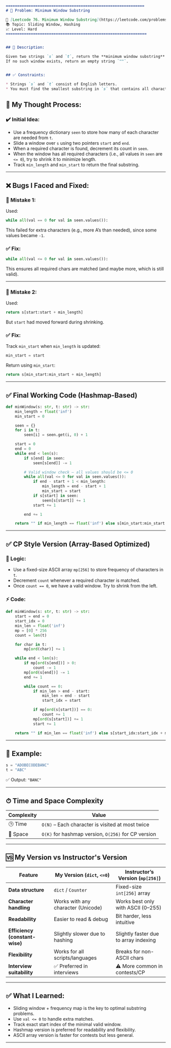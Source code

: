 ```md
=============================================================
# 🧩 Problem: Minimum Window Substring

🔗 [Leetcode 76. Minimum Window Substring](https://leetcode.com/problems/minimum-window-substring/
📚 Topic: Sliding Window, Hashing
📈 Level: Hard
==============================================================


## 📄 Description:

Given two strings `s` and `t`, return the **minimum window substring** of `s` such that every character in `t` (including duplicates) is included in the window.
If no such window exists, return an empty string `""`.


## ✅ Constraints:

* Strings `s` and `t` consist of English letters.
* You must find the smallest substring in `s` that contains all characters of `t` **with the correct frequency**.

````

## 🧠 My Thought Process:

### ✔️ Initial Idea:

* Use a frequency dictionary `seen` to store how many of each character are needed from `t`.
* Slide a window over `s` using two pointers `start` and `end`.
* When a required character is found, decrement its count in `seen`.
* When the window has all required characters (i.e., all values in `seen` are `<= 0`), try to shrink it to minimize length.
* Track `min_length` and `min_start` to return the final substring.

---

## ❌ Bugs I Faced and Fixed:

### 🔸 Mistake 1:

Used:

```python
while all(val == 0 for val in seen.values()):
```

This failed for extra characters (e.g., more A’s than needed), since some values became `-1`.

### ✅ Fix:

```python
while all(val <= 0 for val in seen.values()):
```

This ensures all required chars are matched (and maybe more, which is still valid).

---

### 🔸 Mistake 2:

Used:

```python
return s[start:start + min_length]
```

But `start` had moved forward during shrinking.

### ✅ Fix:

Track `min_start` when `min_length` is updated:

```python
min_start = start
```

Return using `min_start`:

```python
return s[min_start:min_start + min_length]
```

---

## ✅ Final Working Code (Hashmap-Based)

```python
def minWindow(s: str, t: str) -> str:
    min_length = float('inf')
    min_start = 0

    seen = {}
    for i in t:
        seen[i] = seen.get(i, 0) + 1

    start = 0
    end = 0
    while end < len(s):
        if s[end] in seen:
            seen[s[end]] -= 1

        # Valid window check — all values should be <= 0
        while all(val <= 0 for val in seen.values()):
            if end - start + 1 < min_length:
                min_length = end - start + 1
                min_start = start
            if s[start] in seen:
                seen[s[start]] += 1
            start += 1

        end += 1

    return "" if min_length == float('inf') else s[min_start:min_start + min_length]
```

---

## ✅ CP Style Version (Array-Based Optimized)

### 🧠 Logic:

* Use a fixed-size ASCII array `mp[256]` to store frequency of characters in `t`.
* Decrement `count` whenever a required character is matched.
* Once `count == 0`, we have a valid window. Try to shrink from the left.

### ⚡️ Code:

```python
def minWindow(s: str, t: str) -> str:
    start = end = 0
    start_idx = 0
    min_len = float('inf')
    mp = [0] * 256
    count = len(t)

    for char in t:
        mp[ord(char)] += 1

    while end < len(s):
        if mp[ord(s[end])] > 0:
            count -= 1
        mp[ord(s[end])] -= 1
        end += 1

        while count == 0:
            if min_len > end - start:
                min_len = end - start
                start_idx = start

            if mp[ord(s[start])] == 0:
                count += 1
            mp[ord(s[start])] += 1
            start += 1

    return "" if min_len == float('inf') else s[start_idx:start_idx + min_len]
```

---

## 🧪 Example:

```python
s = "ADOBECODEBANC"
t = "ABC"
```

✅ Output: `"BANC"`

---

## ⏱ Time and Space Complexity

| Complexity | Value                                               |
| ---------- | --------------------------------------------------- |
| 🕒 Time    | `O(N)` – Each character is visited at most twice    |
| 💾 Space   | `O(K)` for hashmap version, `O(256)` for CP version |

---

## 🆚 My Version vs Instructor's Version

| Feature                        | My Version (`dict`, `<=0`)         | Instructor’s Version (`mp[256]`)      |
| ------------------------------ | ---------------------------------- | ------------------------------------- |
| **Data structure**             | `dict` / `Counter`                 | Fixed-size `int[256]` array           |
| **Character handling**         | Works with any character (Unicode) | Works best only with ASCII (0–255)    |
| **Readability**                | Easier to read & debug             | Bit harder, less intuitive            |
| **Efficiency (constant-wise)** | Slightly slower due to hashing     | Slightly faster due to array indexing |
| **Flexibility**                | Works for all scripts/languages    | Breaks for non-ASCII chars            |
| **Interview suitability**      | ✅ Preferred in interviews          | ⚠️ More common in contests/CP         |

---

## ✅ What I Learned:

* Sliding window + frequency map is the key to optimal substring problems.
* Use `val <= 0` to handle extra matches.
* Track exact start index of the minimal valid window.
* Hashmap version is preferred for readability and flexibility.
* ASCII array version is faster for contests but less general.

---
